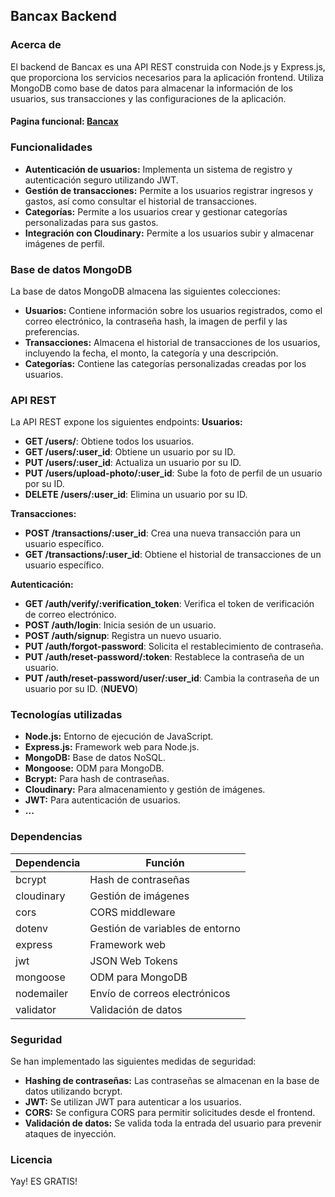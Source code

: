 ## Bancax Backend

### Acerca de
El backend de Bancax es una API REST construida con Node.js y Express.js, que proporciona los servicios necesarios para la aplicación frontend. Utiliza MongoDB como base de datos para almacenar la información de los usuarios, sus transacciones y las configuraciones de la aplicación.

#### Pagina funcional: [Bancax](https://bancax.vercel.app)

### Funcionalidades
* **Autenticación de usuarios:** Implementa un sistema de registro y autenticación seguro utilizando JWT.
* **Gestión de transacciones:** Permite a los usuarios registrar ingresos y gastos, así como consultar el historial de transacciones.
* **Categorías:** Permite a los usuarios crear y gestionar categorías personalizadas para sus gastos.
* **Integración con Cloudinary:** Permite a los usuarios subir y almacenar imágenes de perfil.

### Base de datos MongoDB
La base de datos MongoDB almacena las siguientes colecciones:
* **Usuarios:** Contiene información sobre los usuarios registrados, como el correo electrónico, la contraseña hash, la imagen de perfil y las preferencias.
* **Transacciones:** Almacena el historial de transacciones de los usuarios, incluyendo la fecha, el monto, la categoría y una descripción.
* **Categorías:** Contiene las categorías personalizadas creadas por los usuarios.

### API REST
La API REST expone los siguientes endpoints:
**Usuarios:**
* **GET /users/**: Obtiene todos los usuarios. 
* **GET /users/:user_id**: Obtiene un usuario por su ID. 
* **PUT /users/:user_id**: Actualiza un usuario por su ID. 
* **PUT /users/upload-photo/:user_id**: Sube la foto de perfil de un usuario por su ID. 
* **DELETE /users/:user_id**: Elimina un usuario por su ID. 

**Transacciones:**
* **POST /transactions/:user_id**: Crea una nueva transacción para un usuario específico. 
* **GET /transactions/:user_id**: Obtiene el historial de transacciones de un usuario específico. 

**Autenticación:**
* **GET /auth/verify/:verification_token**: Verifica el token de verificación de correo electrónico. 
* **POST /auth/login**: Inicia sesión de un usuario. 
* **POST /auth/signup**: Registra un nuevo usuario. 
* **PUT /auth/forgot-password**: Solicita el restablecimiento de contraseña. 
* **PUT /auth/reset-password/:token**: Restablece la contraseña de un usuario. 
* **PUT /auth/reset-password/user/:user_id**: Cambia la contraseña de un usuario por su ID. (**NUEVO**)


### Tecnologías utilizadas
* **Node.js:** Entorno de ejecución de JavaScript.
* **Express.js:** Framework web para Node.js.
* **MongoDB:** Base de datos NoSQL.
* **Mongoose:** ODM para MongoDB.
* **Bcrypt:** Para hash de contraseñas.
* **Cloudinary:** Para almacenamiento y gestión de imágenes.
* **JWT:** Para autenticación de usuarios.
* **...**

### Dependencias
| Dependencia | Función |
|---|---|
| bcrypt | Hash de contraseñas |
| cloudinary | Gestión de imágenes |
| cors | CORS middleware |
| dotenv | Gestión de variables de entorno |
| express | Framework web |
| jwt | JSON Web Tokens |
| mongoose | ODM para MongoDB |
| nodemailer | Envío de correos electrónicos |
| validator | Validación de datos |

### Seguridad
Se han implementado las siguientes medidas de seguridad:
* **Hashing de contraseñas:** Las contraseñas se almacenan en la base de datos utilizando bcrypt.
* **JWT:** Se utilizan JWT para autenticar a los usuarios.
* **CORS:** Se configura CORS para permitir solicitudes desde el frontend.
* **Validación de datos:** Se valida toda la entrada del usuario para prevenir ataques de inyección.

### Licencia
Yay! ES GRATIS!

